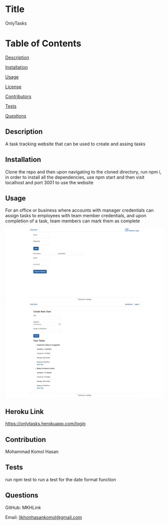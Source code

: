 


# Title
OnlyTasks

# Table of Contents
[Description](#description)

[Installation](#instalation)

[Usage](#usage)

[License](#license)

[Contributors](#contributors)

[Tests](#tests)

[Questions](#questions)

## Description
A task tracking website that can be used to create and assing tasks

## Installation
Clone the repo and then upon navigating to the cloned directory, run npm i, in order to install all the dependencies, use npm start and then visit localhost and port 3001 to use the website

## Usage
For an office or business where accounts with manager credentials can assign tasks to employees with team member credentials, and upon completion of a task, team members can mark them as complete

![alt text](./screenshots/login.png)
![alt text](./screenshots/manager.png)

## Heroku Link
https://onlytasks.herokuapp.com/login


## Contribution
Mohammad Komol Hasan

## Tests
run npm test to run a test for the date format function

## Questions
GitHub: MKHLink

Email: likhonhasankomol@gmail.com
    